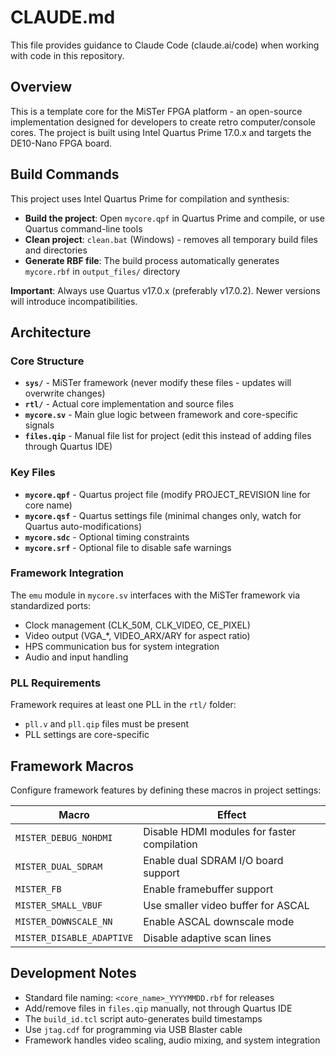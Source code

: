 # CLAUDE.md

This file provides guidance to Claude Code (claude.ai/code) when working with code in this repository.

## Overview

This is a template core for the MiSTer FPGA platform - an open-source implementation designed for developers to create retro computer/console cores. The project is built using Intel Quartus Prime 17.0.x and targets the DE10-Nano FPGA board.

## Build Commands

This project uses Intel Quartus Prime for compilation and synthesis:

- **Build the project**: Open `mycore.qpf` in Quartus Prime and compile, or use Quartus command-line tools
- **Clean project**: `clean.bat` (Windows) - removes all temporary build files and directories
- **Generate RBF file**: The build process automatically generates `mycore.rbf` in `output_files/` directory

**Important**: Always use Quartus v17.0.x (preferably v17.0.2). Newer versions will introduce incompatibilities.

## Architecture

### Core Structure
- **`sys/`** - MiSTer framework (never modify these files - updates will overwrite changes)
- **`rtl/`** - Actual core implementation and source files
- **`mycore.sv`** - Main glue logic between framework and core-specific signals
- **`files.qip`** - Manual file list for project (edit this instead of adding files through Quartus IDE)

### Key Files
- **`mycore.qpf`** - Quartus project file (modify PROJECT_REVISION line for core name)
- **`mycore.qsf`** - Quartus settings file (minimal changes only, watch for Quartus auto-modifications)
- **`mycore.sdc`** - Optional timing constraints
- **`mycore.srf`** - Optional file to disable safe warnings

### Framework Integration
The `emu` module in `mycore.sv` interfaces with the MiSTer framework via standardized ports:
- Clock management (CLK_50M, CLK_VIDEO, CE_PIXEL)
- Video output (VGA_*, VIDEO_ARX/ARY for aspect ratio)
- HPS communication bus for system integration
- Audio and input handling

### PLL Requirements
Framework requires at least one PLL in the `rtl/` folder:
- `pll.v` and `pll.qip` files must be present
- PLL settings are core-specific

## Framework Macros

Configure framework features by defining these macros in project settings:

| Macro | Effect |
|-------|--------|
| `MISTER_DEBUG_NOHDMI` | Disable HDMI modules for faster compilation |
| `MISTER_DUAL_SDRAM` | Enable dual SDRAM I/O board support |
| `MISTER_FB` | Enable framebuffer support |
| `MISTER_SMALL_VBUF` | Use smaller video buffer for ASCAL |
| `MISTER_DOWNSCALE_NN` | Enable ASCAL downscale mode |
| `MISTER_DISABLE_ADAPTIVE` | Disable adaptive scan lines |

## Development Notes

- Standard file naming: `<core_name>_YYYYMMDD.rbf` for releases
- Add/remove files in `files.qip` manually, not through Quartus IDE
- The `build_id.tcl` script auto-generates build timestamps
- Use `jtag.cdf` for programming via USB Blaster cable
- Framework handles video scaling, audio mixing, and system integration